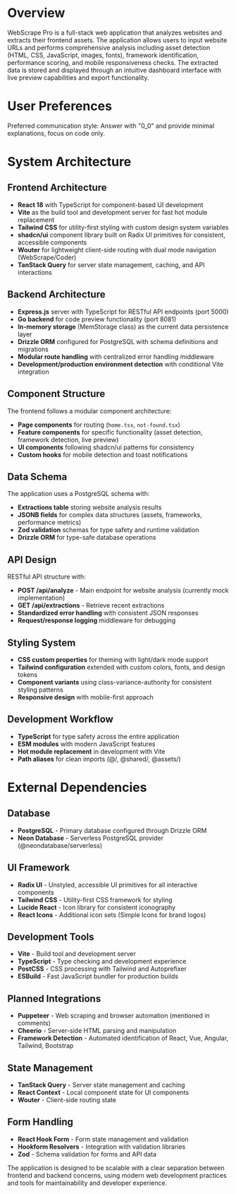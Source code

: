 # Overview

WebScrape Pro is a full-stack web application that analyzes websites and extracts their frontend assets. The application allows users to input website URLs and performs comprehensive analysis including asset detection (HTML, CSS, JavaScript, images, fonts), framework identification, performance scoring, and mobile responsiveness checks. The extracted data is stored and displayed through an intuitive dashboard interface with live preview capabilities and export functionality.

# User Preferences

Preferred communication style: Answer with "0_0" and provide minimal explanations, focus on code only.

# System Architecture

## Frontend Architecture
- **React 18** with TypeScript for component-based UI development
- **Vite** as the build tool and development server for fast hot module replacement
- **Tailwind CSS** for utility-first styling with custom design system variables
- **shadcn/ui** component library built on Radix UI primitives for consistent, accessible components
- **Wouter** for lightweight client-side routing with dual mode navigation (WebScrape/Coder)
- **TanStack Query** for server state management, caching, and API interactions

## Backend Architecture
- **Express.js** server with TypeScript for RESTful API endpoints (port 5000)
- **Go backend** for code preview functionality (port 8081)
- **In-memory storage** (MemStorage class) as the current data persistence layer
- **Drizzle ORM** configured for PostgreSQL with schema definitions and migrations
- **Modular route handling** with centralized error handling middleware
- **Development/production environment detection** with conditional Vite integration

## Component Structure
The frontend follows a modular component architecture:
- **Page components** for routing (`home.tsx`, `not-found.tsx`)
- **Feature components** for specific functionality (asset detection, framework detection, live preview)
- **UI components** following shadcn/ui patterns for consistency
- **Custom hooks** for mobile detection and toast notifications

## Data Schema
The application uses a PostgreSQL schema with:
- **Extractions table** storing website analysis results
- **JSONB fields** for complex data structures (assets, frameworks, performance metrics)
- **Zod validation** schemas for type safety and runtime validation
- **Drizzle ORM** for type-safe database operations

## API Design
RESTful API structure with:
- **POST /api/analyze** - Main endpoint for website analysis (currently mock implementation)
- **GET /api/extractions** - Retrieve recent extractions
- **Standardized error handling** with consistent JSON responses
- **Request/response logging** middleware for debugging

## Styling System
- **CSS custom properties** for theming with light/dark mode support
- **Tailwind configuration** extended with custom colors, fonts, and design tokens
- **Component variants** using class-variance-authority for consistent styling patterns
- **Responsive design** with mobile-first approach

## Development Workflow
- **TypeScript** for type safety across the entire application
- **ESM modules** with modern JavaScript features
- **Hot module replacement** in development with Vite
- **Path aliases** for clean imports (@/, @shared/, @assets/)

# External Dependencies

## Database
- **PostgreSQL** - Primary database configured through Drizzle ORM
- **Neon Database** - Serverless PostgreSQL provider (@neondatabase/serverless)

## UI Framework
- **Radix UI** - Unstyled, accessible UI primitives for all interactive components
- **Tailwind CSS** - Utility-first CSS framework for styling
- **Lucide React** - Icon library for consistent iconography
- **React Icons** - Additional icon sets (Simple Icons for brand logos)

## Development Tools
- **Vite** - Build tool and development server
- **TypeScript** - Type checking and development experience
- **PostCSS** - CSS processing with Tailwind and Autoprefixer
- **ESBuild** - Fast JavaScript bundler for production builds

## Planned Integrations
- **Puppeteer** - Web scraping and browser automation (mentioned in comments)
- **Cheerio** - Server-side HTML parsing and manipulation
- **Framework Detection** - Automated identification of React, Vue, Angular, Tailwind, Bootstrap

## State Management
- **TanStack Query** - Server state management and caching
- **React Context** - Local component state for UI components
- **Wouter** - Client-side routing state

## Form Handling
- **React Hook Form** - Form state management and validation
- **Hookform Resolvers** - Integration with validation libraries
- **Zod** - Schema validation for forms and API data

The application is designed to be scalable with a clear separation between frontend and backend concerns, using modern web development practices and tools for maintainability and developer experience.